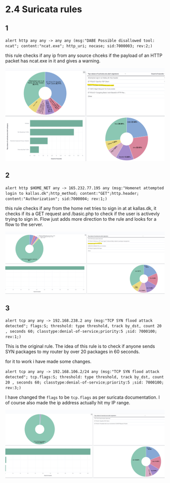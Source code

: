 # 2.4 Suricata rules

## 1

`alert http any any -> any any (msg:"DABE Possible disallowed tool: ncat"; content:"ncat.exe"; http_uri; nocase; sid:7000003; rev:2;)`

this rule checks if any ip from any source chceks if the payload of an HTTP packet has ncat.exe in it and gives a warning.

![ncat](./images/1.png)

## 2

`alert http $HOME_NET any -> 165.232.77.195 any (msg:"Homenet attempted login to kallas.dk";http_method; content:"GET";http.header; content:"Authorization"; sid:7000004; rev:1;)
`

this rule checks if any from the home net tries to sign in at at kallas.dk, it checks if its a GET request and /basic.php to check if the user is activevly trying to sign in. Flow just adds more direction to the rule and looks for a flow to the server.

![sign-in](./images/2.png)

## 3

`alert tcp any any -> 192.168.238.2 any (msg:"TCP SYN flood attack detected"; flags:S; threshold: type threshold, track by_dst, count 20 , seconds 60; classtype:denial-of-service;priority:5 ;sid: 7000100; rev:1;)
`

This is the original rule. The idea of this rule is to check if anyone sends SYN packages to my router by over 20 packages in 60 seconds.

for it to work i have made some changes.

`alert tcp any any -> 192.168.106.2/24 any (msg:"TCP SYN flood attack detected"; tcp.flags:S; threshold: type threshold, track by_dst, count 20 , seconds 60; classtype:denial-of-service;priority:5 ;sid: 7000100; rev:3;)
`

I have changed the `flags` to be `tcp.flags` as per suricata documentation. I of course also made the ip address actually hit my IP range.

![synflood](./images/3.png)
